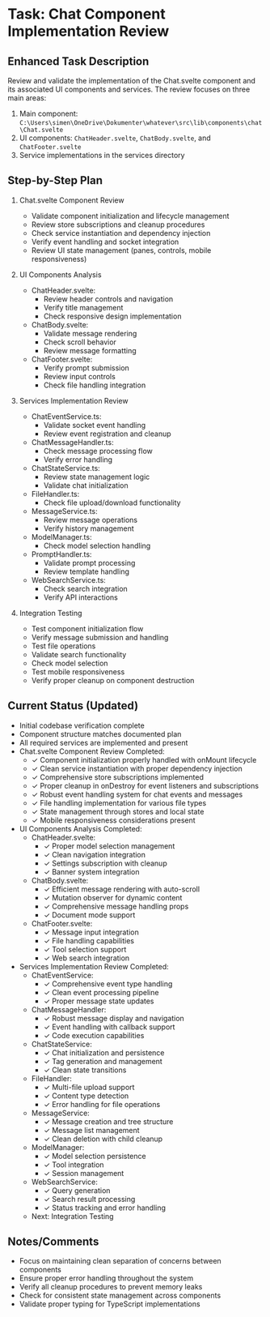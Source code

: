 # Task: Chat Component Implementation Review

## Enhanced Task Description
Review and validate the implementation of the Chat.svelte component and its associated UI components and services. The review focuses on three main areas:
1. Main component: `C:\Users\simen\OneDrive\Dokumenter\whatever\src\lib\components\chat\Chat.svelte`
2. UI components: `ChatHeader.svelte`, `ChatBody.svelte`, and `ChatFooter.svelte`
3. Service implementations in the services directory

## Step-by-Step Plan

1. Chat.svelte Component Review
   - Validate component initialization and lifecycle management
   - Review store subscriptions and cleanup procedures
   - Check service instantiation and dependency injection
   - Verify event handling and socket integration
   - Review UI state management (panes, controls, mobile responsiveness)

2. UI Components Analysis
   - ChatHeader.svelte:
     - Review header controls and navigation
     - Verify title management
     - Check responsive design implementation
   - ChatBody.svelte:
     - Validate message rendering
     - Check scroll behavior
     - Review message formatting
   - ChatFooter.svelte:
     - Verify prompt submission
     - Review input controls
     - Check file handling integration

3. Services Implementation Review
   - ChatEventService.ts:
     - Validate socket event handling
     - Review event registration and cleanup
   - ChatMessageHandler.ts:
     - Check message processing flow
     - Verify error handling
   - ChatStateService.ts:
     - Review state management logic
     - Validate chat initialization
   - FileHandler.ts:
     - Check file upload/download functionality
   - MessageService.ts:
     - Review message operations
     - Verify history management
   - ModelManager.ts:
     - Check model selection handling
   - PromptHandler.ts:
     - Validate prompt processing
     - Review template handling
   - WebSearchService.ts:
     - Check search integration
     - Verify API interactions

4. Integration Testing
   - Test component initialization flow
   - Verify message submission and handling
   - Test file operations
   - Validate search functionality
   - Check model selection
   - Test mobile responsiveness
   - Verify proper cleanup on component destruction

## Current Status (Updated)
- Initial codebase verification complete
- Component structure matches documented plan
- All required services are implemented and present
- Chat.svelte Component Review Completed:
  - ✓ Component initialization properly handled with onMount lifecycle
  - ✓ Clean service instantiation with proper dependency injection
  - ✓ Comprehensive store subscriptions implemented
  - ✓ Proper cleanup in onDestroy for event listeners and subscriptions
  - ✓ Robust event handling system for chat events and messages
  - ✓ File handling implementation for various file types
  - ✓ State management through stores and local state
  - ✓ Mobile responsiveness considerations present
- UI Components Analysis Completed:
  - ChatHeader.svelte:
    - ✓ Proper model selection management
    - ✓ Clean navigation integration
    - ✓ Settings subscription with cleanup
    - ✓ Banner system integration
  - ChatBody.svelte:
    - ✓ Efficient message rendering with auto-scroll
    - ✓ Mutation observer for dynamic content
    - ✓ Comprehensive message handling props
    - ✓ Document mode support
  - ChatFooter.svelte:
    - ✓ Message input integration
    - ✓ File handling capabilities
    - ✓ Tool selection support
    - ✓ Web search integration
- Services Implementation Review Completed:
  - ChatEventService:
    - ✓ Comprehensive event type handling
    - ✓ Clean event processing pipeline
    - ✓ Proper message state updates
  - ChatMessageHandler:
    - ✓ Robust message display and navigation
    - ✓ Event handling with callback support
    - ✓ Code execution capabilities
  - ChatStateService:
    - ✓ Chat initialization and persistence
    - ✓ Tag generation and management
    - ✓ Clean state transitions
  - FileHandler:
    - ✓ Multi-file upload support
    - ✓ Content type detection
    - ✓ Error handling for file operations
  - MessageService:
    - ✓ Message creation and tree structure
    - ✓ Message list management
    - ✓ Clean deletion with child cleanup
  - ModelManager:
    - ✓ Model selection persistence
    - ✓ Tool integration
    - ✓ Session management
  - WebSearchService:
    - ✓ Query generation
    - ✓ Search result processing
    - ✓ Status tracking and error handling
  - Next: Integration Testing

## Notes/Comments
- Focus on maintaining clean separation of concerns between components
- Ensure proper error handling throughout the system
- Verify all cleanup procedures to prevent memory leaks
- Check for consistent state management across components
- Validate proper typing for TypeScript implementations
